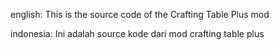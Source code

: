 english: 
This is the source code of the Crafting Table Plus mod

indonesia:
Ini adalah source kode dari mod crafting table plus

